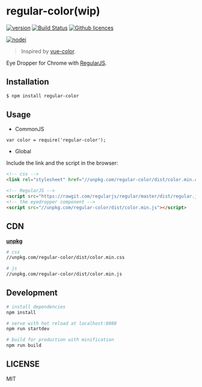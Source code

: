 # regular-color(wip)

[![version](https://img.shields.io/npm/v/regular-color.svg)](https://www.npmjs.com/package/regular-color) 
[![Build Status](https://img.shields.io/travis/Deol/regular-color.svg)](https://travis-ci.org/Deol/regular-color)
[![Github licences](https://img.shields.io/github/license/Deol/regular-color.svg)](https://github.com/Deol/regular-color/blob/master/LICENSE)

[![nodei](https://nodei.co/npm/regular-color.png?downloads=true)](https://www.npmjs.com/package/regular-color)

>  Inspired by [vue-color](https://github.com/xiaokaike/vue-color).

Eye Dropper for Chrome with [RegularJS](https://github.com/regularjs/regular).

## Installation

```bash
$ npm install regular-color
```

## Usage

 - CommonJS

```
var color = require('regular-color');
```

 - Global

Include the link and the script in the browser:

```html
<!-- css -->
<link rel="stylesheet" href="//unpkg.com/regular-color/dist/color.min.css">

<!-- RegularJS -->
<script src="https://rawgit.com/regularjs/regular/master/dist/regular.js"></script>
<!-- the eyedropper component -->
<script src="//unpkg.com/regular-color/dist/color.min.js"></script>
```

## CDN

[**unpkg**](https://unpkg.com)

```sh
# css
//unpkg.com/regular-color/dist/color.min.css

# js
//unpkg.com/regular-color/dist/color.min.js
```

## Development

``` bash
# install dependencies
npm install

# serve with hot reload at localhost:8080
npm run startdev

# build for production with minification
npm run build
```

## LICENSE

MIT